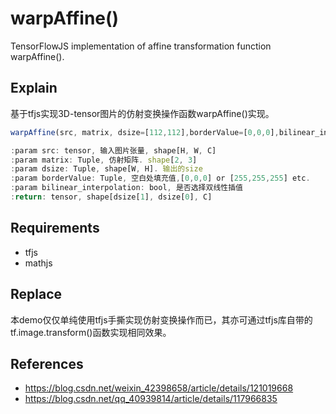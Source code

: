 # warpAffine()
TensorFlowJS implementation of affine transformation function warpAffine().


## Explain
基于tfjs实现3D-tensor图片的仿射变换操作函数warpAffine()实现。

```javascript
warpAffine(src, matrix, dsize=[112,112],borderValue=[0,0,0],bilinear_interpolation=true)

:param src: tensor, 输入图片张量, shape[H, W, C]
:param matrix: Tuple, 仿射矩阵. shape[2, 3]
:param dsize: Tuple, shape[W, H]. 输出的size
:param borderValue: Tuple, 空白处填充值,[0,0,0] or [255,255,255] etc.
:param bilinear_interpolation: bool, 是否选择双线性插值
:return: tensor, shape[dsize[1], dsize[0], C]
```


## Requirements
- tfjs
- mathjs


## Replace
本demo仅仅单纯使用tfjs手撕实现仿射变换操作而已，其亦可通过tfjs库自带的tf.image.transform()函数实现相同效果。


## References
- https://blog.csdn.net/weixin_42398658/article/details/121019668
- https://blog.csdn.net/qq_40939814/article/details/117966835

